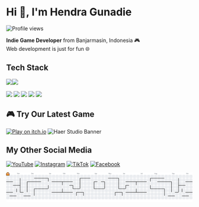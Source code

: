 # Hi 👋, I'm Hendra Gunadie

![Profile views](https://visitor-badge.laobi.icu/badge?page_id=hendragunadie)

**Indie Game Developer** from Banjarmasin, Indonesia 🎮  
Web development is just for fun 🌐

## Tech Stack
<img src="https://img.shields.io/badge/C%23-239120?style=for-the-badge&logo=csharp&logoColor=white" /><img src="https://img.shields.io/badge/Unity-100000?style=for-the-badge&logo=unity&logoColor=white" />


<img src="https://img.shields.io/badge/HTML5-E34F26?style=for-the-badge&logo=html5&logoColor=white" /> <img src="https://img.shields.io/badge/CSS3-1572B6?style=for-the-badge&logo=css3&logoColor=white" /> <img src="https://img.shields.io/badge/PHP-777BB4?style=for-the-badge&logo=php&logoColor=white" /> <img src="https://img.shields.io/badge/Laravel-FF2D20?style=for-the-badge&logo=laravel&logoColor=white" />  <img src="https://img.shields.io/badge/.NET-512BD4?style=for-the-badge&logo=dotnet&logoColor=white" /> 

## 🎮 Try Our Latest Game
[![Play on itch.io](https://img.shields.io/badge/🎮%20Play%20Now%20On-itch.io-FA5C5C?style=for-the-badge&logo=itch.io&logoColor=white)](https://haerstudio.itch.io/)
![Haer Studio Banner](https://github.com/user-attachments/assets/2e0f1e50-830f-4377-9284-47b36bb8c0ea)

## My Other Social Media
[![YouTube](https://img.shields.io/badge/YouTube-FF0000?style=for-the-badge&logo=youtube&logoColor=white)](https://www.youtube.com/@hendragunadie) [![Instagram](https://img.shields.io/badge/Instagram-E4405F?style=for-the-badge&logo=instagram&logoColor=white)](https://www.instagram.com/hendragunadiee/) [![TikTok](https://img.shields.io/badge/TikTok-000000?style=for-the-badge&logo=tiktok&logoColor=white)](https://www.tiktok.com/@hendragunadie) [![Facebook](https://img.shields.io/badge/Facebook-1877F2?style=for-the-badge&logo=facebook&logoColor=white)](https://www.facebook.com/yeh.hendra)


<picture>
<source media="(prefers-color-scheme: dark)" srcset="https://raw.githubusercontent.com/HendraGunadie/HendraGunadie/output/pacman-contribution-graph-dark.svg">
<source media="(prefers-color-scheme: light)" srcset="https://raw.githubusercontent.com/HendraGunadie/HendraGunadie/output/pacman-contribution-graph.svg">
<img alt="GitHub Contribution Graph" src="https://raw.githubusercontent.com/HendraGunadie/HendraGunadie/output/pacman-contribution-graph.svg">
</picture>
























